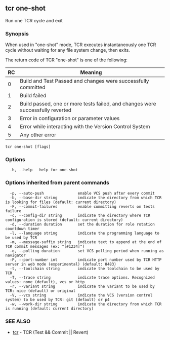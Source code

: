 ## tcr one-shot

Run one TCR cycle and exit

### Synopsis


When used in "one-shot" mode, TCR executes instantaneously one TCR cycle without waiting
for any file system change, then exits.

The return code of TCR "one-shot" is one of the following:

| RC  | Meaning                                                                        |
|-----|--------------------------------------------------------------------------------|
| 0   | Build and Test Passed and changes were successfully committed                  |
| 1   | Build failed                                                                   |
| 2   | Build passed, one or more tests failed, and changes were successfully reverted |
| 3   | Error in configuration or parameter values                                     |
| 4   | Error while interacting with the Version Control System                        |
| 5   | Any other error                                                                |


```
tcr one-shot [flags]
```

### Options

```
  -h, --help   help for one-shot
```

### Options inherited from parent commands

```
  -p, --auto-push               enable VCS push after every commit
  -b, --base-dir string         indicate the directory from which TCR is looking for files (default: current directory)
  -F, --commit-failures         enable committing reverts on tests failure
  -c, --config-dir string       indicate the directory where TCR configuration is stored (default: current directory)
  -d, --duration duration       set the duration for role rotation countdown timer
  -l, --language string         indicate the programming language to be used by TCR
  -m, --message-suffix string   indicate text to append at the end of TCR commit messages (ex: "[#1234]")
  -o, --polling duration        set VCS polling period when running as navigator
  -P, --port-number int         indicate port number used by TCR HTTP server in web mode (experimental) (default: 8483)
  -t, --toolchain string        indicate the toolchain to be used by TCR
  -T, --trace string            indicate trace options. Recognized values: none (default), vcs or http
  -r, --variant string          indicate the variant to be used by TCR: nice (default) or original
  -V, --vcs string              indicate the VCS (version control system) to be used by TCR: git (default) or p4
  -w, --work-dir string         indicate the directory from which TCR is running (default: current directory)
```

### SEE ALSO

* [tcr](tcr.md)	 - TCR (Test && Commit || Revert)

